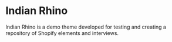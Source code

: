 # Indian Rhino

Indian Rhino is a demo theme developed for testing and creating a repository of Shopify elements and interviews.
